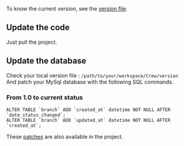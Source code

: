 To know the current version, see the [version file](https://github.com/pmsipilot/Crew/blob/master/version).

## Update the code

Just pull the project.

## Update the database

Check your local version file : `/path/to/your/workspace/Crew/version`  
And patch your MySql database with the following SQL commands.

### From 1.0 to current status

    ALTER TABLE `branch` ADD `created_at` datetime NOT NULL AFTER `date_status_changed`;
    ALTER TABLE `branch` ADD `updated_at` datetime NOT NULL AFTER `created_at`;

These  [patches](https://github.com/pmsipilot/Crew/tree/master/update/sql/1.0) are also available in the project.
